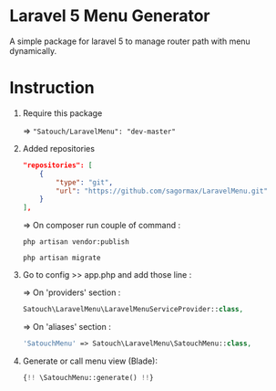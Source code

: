 # Laravel 5 Menu Generator
A simple package for laravel 5 to manage router path with menu dynamically.

# Instruction 
1.  Require this package

    =>  ```
        "Satouch/LaravelMenu": "dev-master"
        ```

2.  Added repositories

    ```json 
    "repositories": [
        {
            "type": "git",
            "url": "https://github.com/sagormax/LaravelMenu.git"
        }
    ],  
    ```
    
    =>  On composer run couple of command :
    
        php artisan vendor:publish
        
        php artisan migrate
        

3.  Go to config >> app.php and add those line :

    => On 'providers' section :
    
    ```php
    Satouch\LaravelMenu\LaravelMenuServiceProvider::class,
    ```

    => On 'aliases' section :
    
    ```php
    'SatouchMenu' => Satouch\LaravelMenu\SatouchMenu::class,
    ```

4.  Generate or call menu view (Blade):

    ```php
    {!! \SatouchMenu::generate() !!}
    ```

